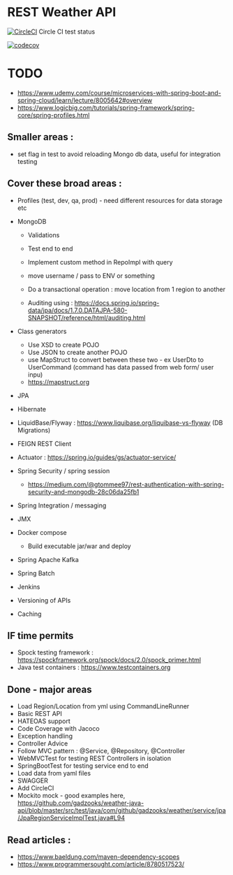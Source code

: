 # REST Weather API

[![CircleCI](https://circleci.com/gh/gadzooks/weather-java-api.svg?style=svg)](https://app.circleci.com/pipelines/github/gadzooks/weather-java-api)
Circle CI test status

[![codecov](https://codecov.io/gh/gadzooks/weather-java-api/branch/master/graph/badge.svg)](https://codecov.io/gh/gadzooks/weather-java-api)

# TODO

- https://www.udemy.com/course/microservices-with-spring-boot-and-spring-cloud/learn/lecture/8005642#overview
- https://www.logicbig.com/tutorials/spring-framework/spring-core/spring-profiles.html

## Smaller areas :

- set flag in test to avoid reloading Mongo db data, useful for integration testing

## Cover these broad areas :

- Profiles (test, dev, qa, prod) - need different resources for data storage etc
- MongoDB
    - Validations
    - Test end to end
    - Implement custom method in RepoImpl with query
    - move username / pass to ENV or something

    - Do a transactional operation : move location from 1 region to another
    - Auditing
      using : https://docs.spring.io/spring-data/jpa/docs/1.7.0.DATAJPA-580-SNAPSHOT/reference/html/auditing.html
      
- Class generators 
  - Use XSD to create POJO
  - Use JSON to create another POJO
  - use MapStruct to convert between these two - ex UserDto to UserCommand (command has data passed from web form/ user inpu)
  - https://mapstruct.org
- JPA
- Hibernate
- LiquidBase/Flyway : https://www.liquibase.org/liquibase-vs-flyway (DB Migrations)
- FEIGN REST Client
- Actuator : https://spring.io/guides/gs/actuator-service/
- Spring Security / spring session
  - https://medium.com/@gtommee97/rest-authentication-with-spring-security-and-mongodb-28c06da25fb1
- Spring Integration / messaging
- JMX
- Docker compose
  - Build executable jar/war and deploy
- Spring Apache Kafka
- Spring Batch
- Jenkins
- Versioning of APIs
- Caching

## IF time permits

- Spock testing framework : https://spockframework.org/spock/docs/2.0/spock_primer.html
- Java test containers : https://www.testcontainers.org

## Done - major areas

- Load Region/Location from yml using CommandLineRunner
- Basic REST API
- HATEOAS support
- Code Coverage with Jacoco
- Exception handling
- Controller Advice
- Follow MVC pattern : @Service, @Repository, @Controller
- WebMVCTest for testing REST Controllers in isolation
- SpringBootTest for testing service end to end
- Load data from yaml files
- SWAGGER
- Add CircleCI
- Mockito mock - good examples
  here, https://github.com/gadzooks/weather-java-api/blob/master/src/test/java/com/github/gadzooks/weather/service/jpa/JpaRegionServiceImplTest.java#L94

## Read articles :

- https://www.baeldung.com/maven-dependency-scopes
- https://www.programmersought.com/article/8780517523/